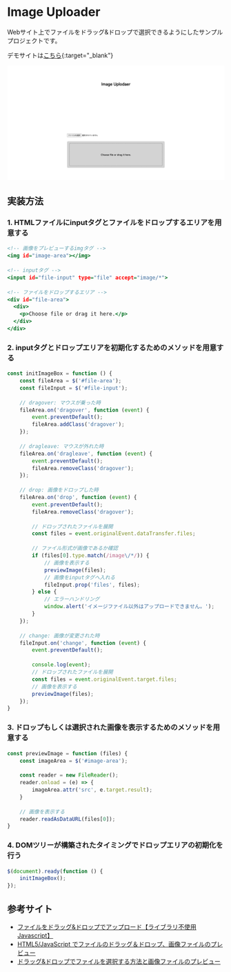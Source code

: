 # Image Uploader

Webサイト上でファイルをドラッグ&ドロップで選択できるようにしたサンプルプロジェクトです。

デモサイトは[こちら](https://image-uploader-sample.netlify.app/){:target="_blank"}

![screencapture.png](/img/screencapture.png)

## 実装方法

### 1. HTMLファイルにinputタグとファイルをドロップするエリアを用意する

```html:index.html
<!-- 画像をプレビューするimgタグ -->
<img id="image-area"></img>

<!-- inputタグ -->
<input id="file-input" type="file" accept="image/*">

<!-- ファイルをドロップするエリア -->
<div id="file-area">
  <div>
    <p>Choose file or drag it here.</p>
  </div>
</div>
```

### 2. inputタグとドロップエリアを初期化するためのメソッドを用意する

```JavaScript:main.js
const initImageBox = function () {
    const fileArea = $('#file-area');
    const fileInput = $('#file-input');

    // dragover: マウスが乗った時
    fileArea.on('dragover', function (event) {
        event.preventDefault();
        fileArea.addClass('dragover');
    });

    // dragleave: マウスが外れた時
    fileArea.on('dragleave', function (event) {
        event.preventDefault();
        fileArea.removeClass('dragover');
    });

    // drop: 画像をドロップした時
    fileArea.on('drop', function (event) {
        event.preventDefault();
        fileArea.removeClass('dragover');

        // ドロップされたファイルを展開
        const files = event.originalEvent.dataTransfer.files;

        // ファイル形式が画像であるか確認
        if (files[0].type.match(/image\/*/)) {
            // 画像を表示する
            previewImage(files);
            // 画像をinputタグへ入れる
            fileInput.prop('files', files);
        } else {
            // エラーハンドリング
            window.alert('イメージファイル以外はアップロードできません。');
        }
    });

    // change: 画像が変更された時
    fileInput.on('change', function (event) {
        event.preventDefault();

        console.log(event);
        // ドロップされたファイルを展開
        const files = event.originalEvent.target.files;
        // 画像を表示する
        previewImage(files);
    });
}
```

### 3. ドロップもしくは選択された画像を表示するためのメソッドを用意する

```JavaScript:main.js
const previewImage = function (files) {
    const imageArea = $('#image-area');

    const reader = new FileReader();
    reader.onload = (e) => {
        imageArea.attr('src', e.target.result);
    }

    // 画像を表示する
    reader.readAsDataURL(files[0]);
}
```

### 4. DOMツリーが構築されたタイミングでドロップエリアの初期化を行う

```JavaScript:main.js
$(document).ready(function () {
    initImageBox();
});
```


## 参考サイト

- [ファイルをドラッグ&ドロップでアップロード【ライブラリ不使用Javascript】](https://kuwk.jp/blog/dd/)
- [HTML5/JavaScript でファイルのドラッグ＆ドロップ、画像ファイルのプレビュー](https://r17n.page/2020/10/24/html-js-drag-and-drop-file/)
- [ドラッグ&ドロップでファイルを選択する方法と画像ファイルのプレビュー](https://pointsandlines.jp/front-end/javascript/drag-and-drop-select)

